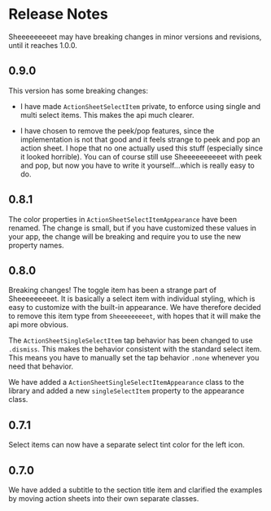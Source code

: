# Release Notes

Sheeeeeeeeet may have breaking changes in minor versions and revisions, until it
reaches 1.0.0.


## 0.9.0

This version has some breaking changes:

* I have made `ActionSheetSelectItem` private, to enforce using single and multi
  select items. This makes the api much clearer.

* I have chosen to remove the peek/pop features, since the implementation is not
  that good and it feels strange to peek and pop an action sheet. I hope that no
  one actually used this stuff (especially since it looked horrible). You can of
  course still use Sheeeeeeeeeet with peek and pop, but now you have to write it
  yourself...which is really easy to do.


## 0.8.1

The color properties in `ActionSheetSelectItemAppearance` have been renamed. The
change is small, but if you have customized these values in your app, the change
will be breaking and require you to use the new property names.



## 0.8.0

Breaking changes! The toggle item has been a strange part of Sheeeeeeeeet. It is
basically a select item with individual styling, which is easy to customize with
the built-in appearance. We have therefore decided to remove this item type from
`Sheeeeeeeeet`, with hopes that it will make the api more obvious.

The `ActionSheetSingleSelectItem` tap behavior has been changed to use `.dismiss`.
This makes the behavior consistent with the standard select item. This means you
have to manually set the tap behavior `.none` whenever you need that behavior.

We have added a `ActionSheetSingleSelectItemAppearance` class to the library and
added a new `singleSelectItem` property to the appearance class.



## 0.7.1

Select items can now have a separate select tint color for the left icon.



## 0.7.0

We have added a subtitle to the section title item and clarified the examples by
moving action sheets into their own separate classes.
